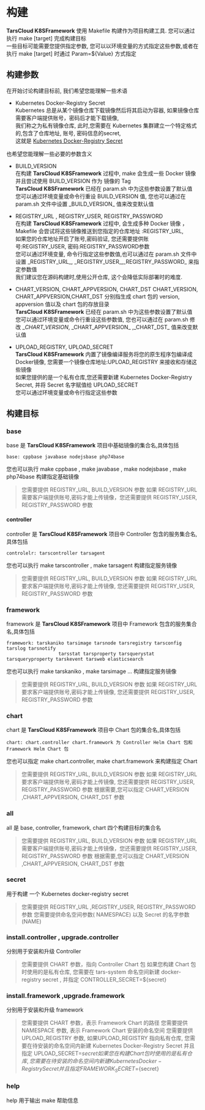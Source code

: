 # 构建

**TarsCloud K8SFramework** 使用 Makefile 构建作为项目构建工具. 您可以通过执行 make [target] 完成构建目标  
一些目标可能需要您提供指定参数, 您可以以环境变量的方式指定这些参数,或者在执行 make [target] 时通过 Param=${Value} 方式指定

## 构建参数

在开始讨论构建目标前, 我们希望您能理解一些术语

+ Kubernetes Docker-Registry Secret  
  Kubernetes 总是从某个镜像仓库下载镜像然后将其启动为容器, 如果镜像仓库需要客户端提供账号，密码后才能下载镜像,  
  我们称之为私有镜像仓库, 此时,您需要在 Kubernetes 集群建立一个特定格式的,包含了仓库地址, 账号, 密码信息的secret,  
  这就是 [Kubernetes Docker-Registry Secret](https://kubernetes.io/zh/docs/tasks/configure-pod-container/pull-image-private-registry)

也希望您能理解一些必要的参数含义

+ BUILD_VERSION  
  在构建 **TarsCloud K8SFramework** 过程中, make 会生成一些 Docker 镜像并且尝试使用 BUILD_VERSION 作为 镜像的 Tag  
  **TarsCloud K8SFramework** 已经在 param.sh 中为这些参数设置了默认值  
  您可以通过环境变量或命令行重设 BUILD_VERSION 值, 您也可以通过在 param.sh 文件中设置 \_BUILD_VERSION_ 值来改变默认值

+ REGISTRY_URL , REGISTRY_USER, REGISTRY_PASSWORD  
  在构建 **TarsCloud K8SFramework** 过程中, 会生成多种 Docker 镜像 ，Makefile 会尝试将这些镜像推送到您指定的仓库地址 :REGISTRY_URL,  
  如果您的仓库地址开启了账号,密码验证, 您还需要提供账号:REGISTRY_USER, 密码:REGISTRY_PASSWORD参数  
  您可以通过环境变量, 命令行指定这些参数值,也可以通过在 param.sh 文件中设置 \_REGISTRY_URL_, \_REGISTRY_USER_,\_REGISTRY_PASSWORD_ 来指定参数值  
  我们建议您在源码构建时,使用公开仓库, 这个会降低实际部署时的难度.


+ CHART_VERSION, CHART_APPVERSION, CHART_DST
  CHART_VERSION, CHART_APPVERSION,CHART_DST 分别指生成 chart 包的 version, appversion 值以及 chart 包的存放目录  
  **TarsCloud K8SFramework** 已经在 param.sh 中为这些参数设置了默认值  
  您可以通过环境变量或命令行重设这些参数值, 您也可以通过在 param.sh 修改 \__CHART_VERSION_, \_CHART_APPVERSION_ ,\_CHART_DST_ 值来改变默认值

+ UPLOAD_REGISTRY, UPLOAD_SECRET  
  **TarsCloud K8SFramework** 内置了镜像编译服务将您的原生程序包编译成 Docker镜像, 您需要一个镜像仓库地址:UPLOAD_REGISTRY 来接收和存储这些镜像  
  如果您提供的是一个私有仓库,您还需要新建 Kubernetes Docker-Registry Secret, 并将 Secret 名字赋值给 UPLOAD_SECRET  
  您可以通过环境变量或命令行指定这些参数

## 构建目标

### base

base 是 **TarsCloud K8SFramework** 项目中基础镜像的集合名,具体包括

```
base: cppbase javabase nodejsbase php74base
```

您也可以执行 make cppbase , make javabase , make nodejsbase , make php74base 构建指定基础镜像

> 您需要提供 REGISTRY_URL, BUILD_VERSION 参数
> 如果 REGISTRY_URL 需要客户端提供账号,密码才能上传镜像，您还需要提供 REGISTRY_USER, REGISTRY_PASSWORD 参数

#### controller

controller 是 **TarsCloud K8SFramework** 项目中 Controller 包含的服务集合名,具体包括

```
controlelr: tarscontroller tarsagent
```

您也可以执行 make tarscontroller , make tarsagent 构建指定服务镜像
> 您需要提供 REGISTRY_URL, BUILD_VERSION 参数
> 如果 REGISTRY_URL 要求客户端提供账号,密码才能上传镜像, 您还需要提供 REGISTRY_USER, REGISTRY_PASSWORD 参数

### framework

framework 是 **TarsCloud K8SFramework** 项目中 Framework 包含的服务集合名,具体包括

```
framework: tarskaniko tarsimage tarsnode tarsregistry tarsconfig tarslog tarsnotify
				   tarsstat tarsproperty tarsquerystat tarsqueryproperty tarskevent tarsweb elasticsearch
```

您也可以执行 make tarskaniko , make tarsimage ... 构建指定服务镜像

> 您需要提供 REGISTRY_URL, BUILD_VERSION 参数
> 如果 REGISTRY_URL 要求客户端提供账号,密码才能上传镜像, 您还需要提供 REGISTRY_USER, REGISTRY_PASSWORD 参数

### chart

chart 是 **TarsCloud K8SFramework** 项目中 Chart 包的集合名,具体包括

```
chart: chart.controller chart.framework 为 Controller Helm Chart 包和Framework Helm Chart 包 
```

您也可以指定 make chart.controller, make chart.framework 来构建指定 Chart

> 您需要提供 REGISTRY_URL, BUILD_VERSION 参数
> 如果 REGISTRY_URL 要求客户端提供账号,密码才能上传镜像, 您还需要提供 REGISTRY_USER, REGISTRY_PASSWORD 参数
> 根据需要,您可以指定 CHART_VERSION ,CHART_APPVERSION, CHART_DST 参数

### all

all 是 base, controller, framework, chart 四个构建目标的集合名

> 您需要提供 REGISTRY_URL, BUILD_VERSION 参数
> 如果 REGISTRY_URL 需要客户端提供账号,密码才能上传镜像，您还需要提供 REGISTRY_USER, REGISTRY_PASSWORD 参数
> 根据需要,您可以指定 CHART_VERSION ,CHART_APPVERSION, CHART_DST 参数

### secret

用于构建 一个 Kubernetes docker-registry secret
> 您需要提供 REGISTRY_URL ,REGISTRY_USER, REGISTRY_PASSWORD 参数
> 您需要提供命名空间参数( NAMESPACE) 以及 Secret 的名字参数(NAME)

### install.controller , upgrade.controller

分别用于安装和升级 Controller
> 您需要提供 CHART 参数，指向 Controller Chart 包
> 如果您构建 Chart 包时使用的是私有仓库, 您需要在 tars-system 命名空间新建 docker-registry secret , 并指定 CONTROLLER_SECRET=${secret}

### install.framework ,upgrade.framework

分别用于安装和升级 framework
> 您需要提供 CHART 参数，表示 Framework Chart 的路径
> 您需要提供 NAMESPACE 参数, 表示 Framework Chart 安装的命名空间
> 您需要提供 UPLOAD_REGISTRY 参数, 如果UPLOAD_REGISTRY 指向私有仓库, 您需要在待安装的命名空间内新建 Kubernetes Docker-Registry Secret 并且指定 UPLOAD_SECRET=${secret}  
> 如果您在构建 Chart 包时使用的是私有仓库, 您需要在待安装的命名空间内新建 Kubernetes Docker-Registry Secret 并且指定 FRAMEWORK_SECRET=${secret}

### help

help 用于输出 make 帮助信息
